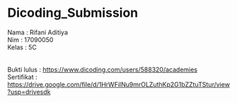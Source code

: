 # Dicoding_Submission

Nama : Rifani Aditiya <br>
Nim : 17090050<br>
Kelas : 5C<br>
<br>
<br>
Bukti lulus : https://www.dicoding.com/users/588320/academies <br>
Sertifikat : https://drive.google.com/file/d/1HrWFilNu9mrOLZuthKp2G1bZZtuTStur/view?usp=drivesdk
